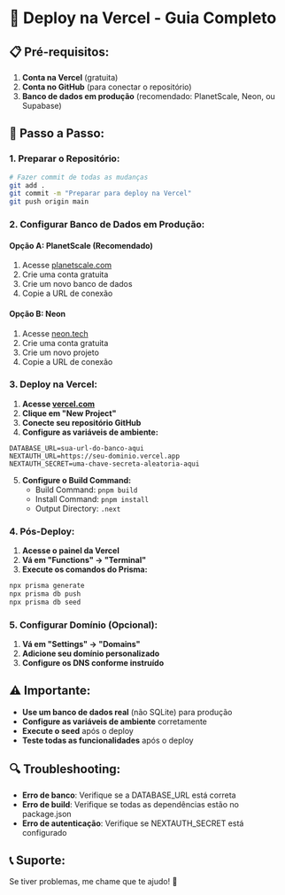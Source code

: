 # 🚀 Deploy na Vercel - Guia Completo

## 📋 **Pré-requisitos:**

1. **Conta na Vercel** (gratuita)
2. **Conta no GitHub** (para conectar o repositório)
3. **Banco de dados em produção** (recomendado: PlanetScale, Neon, ou Supabase)

## 🔧 **Passo a Passo:**

### 1. **Preparar o Repositório:**

```bash
# Fazer commit de todas as mudanças
git add .
git commit -m "Preparar para deploy na Vercel"
git push origin main
```

### 2. **Configurar Banco de Dados em Produção:**

#### Opção A: PlanetScale (Recomendado)

1. Acesse [planetscale.com](https://planetscale.com)
2. Crie uma conta gratuita
3. Crie um novo banco de dados
4. Copie a URL de conexão

#### Opção B: Neon

1. Acesse [neon.tech](https://neon.tech)
2. Crie uma conta gratuita
3. Crie um novo projeto
4. Copie a URL de conexão

### 3. **Deploy na Vercel:**

1. **Acesse [vercel.com](https://vercel.com)**
2. **Clique em "New Project"**
3. **Conecte seu repositório GitHub**
4. **Configure as variáveis de ambiente:**

```
DATABASE_URL=sua-url-do-banco-aqui
NEXTAUTH_URL=https://seu-dominio.vercel.app
NEXTAUTH_SECRET=uma-chave-secreta-aleatoria-aqui
```

5. **Configure o Build Command:**
   - Build Command: `pnpm build`
   - Install Command: `pnpm install`
   - Output Directory: `.next`

### 4. **Pós-Deploy:**

1. **Acesse o painel da Vercel**
2. **Vá em "Functions" → "Terminal"**
3. **Execute os comandos do Prisma:**

```bash
npx prisma generate
npx prisma db push
npx prisma db seed
```

### 5. **Configurar Domínio (Opcional):**

1. **Vá em "Settings" → "Domains"**
2. **Adicione seu domínio personalizado**
3. **Configure os DNS conforme instruído**

## ⚠️ **Importante:**

- **Use um banco de dados real** (não SQLite) para produção
- **Configure as variáveis de ambiente** corretamente
- **Execute o seed** após o deploy
- **Teste todas as funcionalidades** após o deploy

## 🔍 **Troubleshooting:**

- **Erro de banco**: Verifique se a DATABASE_URL está correta
- **Erro de build**: Verifique se todas as dependências estão no package.json
- **Erro de autenticação**: Verifique se NEXTAUTH_SECRET está configurado

## 📞 **Suporte:**

Se tiver problemas, me chame que te ajudo! 🚀






